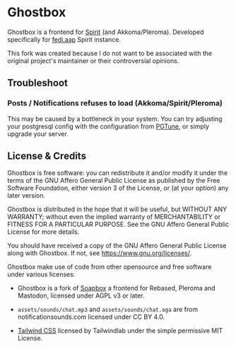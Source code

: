 # Ghostbox

Ghostbox is a frontend for [Spirit](https://github.com/null2264/spirit) (and Akkoma/Pleroma). Developed specifically for [fedi.aap](https://fedi.aap.my.id) Spirit instance.

This fork was created because I do not want to be associated with the original project's maintainer or their controversial opinions.

## Troubleshoot

### Posts / Notifications refuses to load (Akkoma/Spirit/Pleroma)

This may be caused by a bottleneck in your system. You can try adjusting your postgresql config with the configuration from [PGTune](https://pgtune.leopard.in.ua/), or simply upgrade your server.

## License & Credits

Ghostbox is free software: you can redistribute it and/or modify
it under the terms of the GNU Affero General Public License as published by
the Free Software Foundation, either version 3 of the License, or
(at your option) any later version.

Ghostbox is distributed in the hope that it will be useful,
but WITHOUT ANY WARRANTY; without even the implied warranty of
MERCHANTABILITY or FITNESS FOR A PARTICULAR PURPOSE.  See the
GNU Affero General Public License for more details.

You should have received a copy of the GNU Affero General Public License
along with Ghostbox.  If not, see <https://www.gnu.org/licenses/>.

Ghostbox make use of code from other opensource and free software under various licenses:

- Ghostbox is a fork of [Soapbox](https://soapbox.pub) a frontend for Rebased, Pleroma and Mastodon, licensed under AGPL v3 or later.

- `assets/sounds/chat.mp3` and `assets/sounds/chat.oga` are from notificationsounds.com licensed under CC BY 4.0.

- [Tailwind CSS](https://github.com/tailwindlabs/tailwindcss) licensed by Tailwindlab under the simple permissive MIT License.
